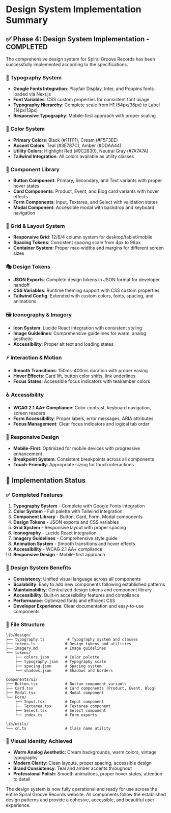 # Design System Implementation Summary

## ✅ Phase 4: Design System Implementation - COMPLETED

The comprehensive design system for Spiral Groove Records has been successfully implemented according to the specifications.

### 🎨 Typography System
- **Google Fonts Integration**: Playfair Display, Inter, and Poppins fonts loaded via Next.js
- **Font Variables**: CSS custom properties for consistent font usage
- **Typography Hierarchy**: Complete scale from H1 (54px/36px) to Label (14px/13px)
- **Responsive Typography**: Mobile-first approach with proper scaling

### 🎨 Color System
- **Primary Colors**: Black (#111111), Cream (#F5F3EE)
- **Accent Colors**: Teal (#3E787C), Amber (#DDAA44)
- **Utility Colors**: Highlight Red (#9C2830), Neutral Gray (#7A7A7A)
- **Tailwind Integration**: All colors available as utility classes

### 🧩 Component Library
- **Button Component**: Primary, Secondary, and Text variants with proper hover states
- **Card Components**: Product, Event, and Blog card variants with hover effects
- **Form Components**: Input, Textarea, and Select with validation states
- **Modal Component**: Accessible modal with backdrop and keyboard navigation

### 📐 Grid & Layout System
- **Responsive Grid**: 12/8/4 column system for desktop/tablet/mobile
- **Spacing Tokens**: Consistent spacing scale from 4px to 96px
- **Container System**: Proper max-widths and margins for different screen sizes

### 🎭 Design Tokens
- **JSON Exports**: Complete design tokens in JSON format for developer handoff
- **CSS Variables**: Runtime theming support with CSS custom properties
- **Tailwind Config**: Extended with custom colors, fonts, spacing, and animations

### 🖼️ Iconography & Imagery
- **Icon System**: Lucide React integration with consistent styling
- **Image Guidelines**: Comprehensive guidelines for warm, analog aesthetic
- **Accessibility**: Proper alt text and loading states

### ⚡ Interaction & Motion
- **Smooth Transitions**: 150ms-400ms duration with proper easing
- **Hover Effects**: Card lift, button color shifts, link underlines
- **Focus States**: Accessible focus indicators with teal/amber colors

### ♿ Accessibility
- **WCAG 2.1 AA+ Compliance**: Color contrast, keyboard navigation, screen readers
- **Form Accessibility**: Proper labels, error messages, ARIA attributes
- **Focus Management**: Clear focus indicators and logical tab order

### 📱 Responsive Design
- **Mobile-First**: Optimized for mobile devices with progressive enhancement
- **Breakpoint System**: Consistent breakpoints across all components
- **Touch-Friendly**: Appropriate sizing for touch interactions

## 🚀 Implementation Status

### ✅ Completed Features
1. **Typography System** - Complete with Google Fonts integration
2. **Color System** - Full palette with Tailwind integration
3. **Component Library** - Button, Card, Form, Modal components
4. **Design Tokens** - JSON exports and CSS variables
5. **Grid System** - Responsive layout with proper spacing
6. **Iconography** - Lucide React integration
7. **Imagery Guidelines** - Comprehensive style guide
8. **Animation System** - Smooth transitions and hover effects
9. **Accessibility** - WCAG 2.1 AA+ compliance
10. **Responsive Design** - Mobile-first approach

### 🎯 Design System Benefits
- **Consistency**: Unified visual language across all components
- **Scalability**: Easy to add new components following established patterns
- **Maintainability**: Centralized design tokens and component library
- **Accessibility**: Built-in accessibility features and compliance
- **Performance**: Optimized fonts and efficient CSS
- **Developer Experience**: Clear documentation and easy-to-use components

### 📁 File Structure
```
lib/design/
├── typography.ts          # Typography system and classes
├── tokens.ts             # Design tokens and utilities
├── imagery.md            # Image guidelines
└── tokens/
    ├── colors.json       # Color palette
    ├── typography.json   # Typography scale
    ├── spacing.json      # Spacing system
    └── shadows.json      # Shadows and borders

components/ui/
├── Button.tsx            # Button component variants
├── Card.tsx              # Card components (Product, Event, Blog)
├── Modal.tsx             # Modal component
└── Form/
    ├── Input.tsx         # Input component
    ├── Textarea.tsx      # Textarea component
    ├── Select.tsx        # Select component
    └── index.ts          # Form exports

lib/utils/
└── cn.ts                 # Class name utility
```

### 🎨 Visual Identity Achieved
- **Warm Analog Aesthetic**: Cream backgrounds, warm colors, vintage typography
- **Modern Clarity**: Clean layouts, proper spacing, accessible design
- **Brand Consistency**: Teal and amber accents throughout
- **Professional Polish**: Smooth animations, proper hover states, attention to detail

The design system is now fully operational and ready for use across the entire Spiral Groove Records website. All components follow the established design patterns and provide a cohesive, accessible, and beautiful user experience.
